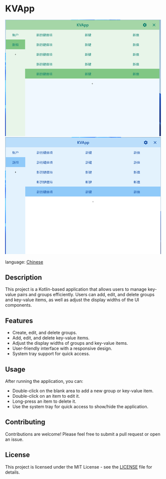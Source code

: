 # KVApp

![alt text](image.png)
![alt text](image-1.png)

language: [Chinese](README_ZH.md)

## Description
This project is a Kotlin-based application that allows users to manage key-value pairs and groups efficiently. Users can add, edit, and delete groups and key-value items, as well as adjust the display widths of the UI components.

## Features
- Create, edit, and delete groups.
- Add, edit, and delete key-value items.
- Adjust the display widths of groups and key-value items.
- User-friendly interface with a responsive design.
- System tray support for quick access.

## Usage
After running the application, you can:
- Double-click on the blank area to add a new group or key-value item.
- Double-click on an item to edit it.
- Long-press an item to delete it.
- Use the system tray for quick access to show/hide the application.

## Contributing
Contributions are welcome! Please feel free to submit a pull request or open an issue.

## License
This project is licensed under the MIT License - see the [LICENSE](LICENSE.md) file for details.